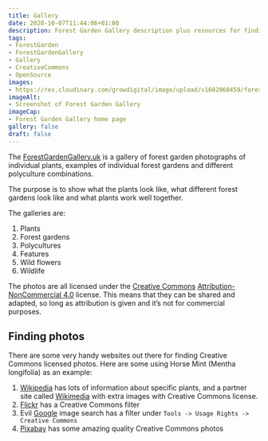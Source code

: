 ```yaml
---
title: Gallery
date: 2020-10-07T11:44:06+01:00
description: Forest Garden Gallery description plus resources for finding Creative Commons photos 
tags: 
- ForestGarden
- ForestGardenGallery
- Gallery
- CreativeCommons
- OpenSource
images: 
- https://res.cloudinary.com/growdigital/image/upload/v1602068459/forestgardengallery.uk.jpg
imageAlt:
- Screenshot of Forest Garden Gallery
imageCap:
- Forest Garden Gallery home page
gallery: false
draft: false
---
```


The [ForestGardenGallery.uk](https://forestgardengallery.uk/) is a gallery of forest garden photographs of individual plants, examples of individual forest gardens and different polyculture combinations.

The purpose is to show what the plants look like, what different forest gardens look like and what plants work well together.

The galleries are:

1. Plants
2. Forest gardens
3. Polycultures
4. Features
5. Wild flowers
6. Wildlife

The photos are all licensed under the [Creative Commons](https://creativecommons.org/) [Attribution-NonCommercial 4.0](https://creativecommons.org/licenses/by-nc/4.0/) license. This means that they can be shared and adapted, so long as attribution is given and it’s not for commercial purposes.

## Finding photos

There are some very handy websites out there for finding Creative Commons licensed photos. Here are some using Horse Mint (Mentha longifolia) as an example:

1. [Wikipedia](https://en.wikipedia.org/wiki/Mentha_longifolia) has lots of information about specific plants, and a partner site called [Wikimedia](https://commons.wikimedia.org/wiki/Mentha_longifolia) with extra images with Creative Commons license.
2. [Flickr](https://www.flickr.com/search/?text=mentha%20longifolia&license=2%2C3%2C4%2C5%2C6%2C9) has a Creative Commons filter 
3. Evil [Google](https://www.google.co.uk/search?q=mentha%20longifolia&tbm=isch&hl=en&hl=en&tbs=il:cl&sa=X&ved=0CAAQ1vwEahcKEwiwoOzF-p_sAhUAAAAAHQAAAAAQAg&biw=1905&bih=983) image search has a filter under `Tools -> Usage Rights -> Creative Commons` 
4. [Pixabay](https://pixabay.com/images/search/mentha%20longifolia/) has some amazing quality Creative Commons photos 
